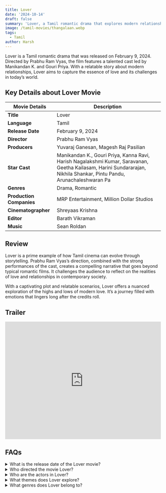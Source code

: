 ```yaml
---
title: Lover
date: '2024-10-14'
draft: false
summary: 'Lover, a Tamil romantic drama that explores modern relationships.'
image: /tamil-movies/thangalaan.webp
tags:
  - Tamil
author: Harsh
---
```


Lover is a Tamil romantic drama that was released on February 9, 2024. Directed by Prabhu Ram Vyas, the film features a talented cast led by Manikandan K. and Gouri Priya. With a relatable story about modern relationships, Lover aims to capture the essence of love and its challenges in today’s world. 

## Key Details about Lover Movie

| **Movie Details**          | **Description**                      |
|----------------------------|--------------------------------------|
| **Title**                  | Lover                                |
| **Language**               | Tamil                                |
| **Release Date**           | February 9, 2024                    |
| **Director**               | Prabhu Ram Vyas                     |
| **Producers**              | Yuvaraj Ganesan, Magesh Raj Pasilian |
| **Star Cast**              | Manikandan K., Gouri Priya, Kanna Ravi, Harish Nagalakshmi Kumar, Saravanan, Geetha Kailasam, Harini Sundararajan, Nikhila Shankar, Pintu Pandu, Arunachaleshwaran Pa |
| **Genres**                 | Drama, Romantic                      |
| **Production Companies**    | MRP Entertainment, Million Dollar Studios |
| **Cinematographer**        | Shreyaas Krishna                     |
| **Editor**                 | Barath Vikraman                     |
| **Music**                  | Sean Roldan                         |

## Review

Lover is a prime example of how Tamil cinema can evolve through storytelling. Prabhu Ram Vyas’s direction, combined with the strong performances of the cast, creates a compelling narrative that goes beyond typical romantic films. It challenges the audience to reflect on the realities of love and relationships in contemporary society.

With a captivating plot and relatable scenarios, Lover offers a nuanced exploration of the highs and lows of modern love. It’s a journey filled with emotions that lingers long after the credits roll.

## Trailer

<iframe width="100%" height="380" src="https://www.youtube.com/embed/UkFD3pKmSks?si=84VC81xwhWeeG5JB" frameborder="0" allow="accelerometer; autoplay; clipboard-write; encrypted-media; gyroscope; picture-in-picture; web-share" referrerpolicy="strict-origin-when-cross-origin" allowfullscreen></iframe>

## FAQs

<details>
  <summary>What is the release date of the Lover movie?</summary>
  <p>Lover was released in theaters on February 9, 2024.</p>
</details>

<details>
  <summary>Who directed the movie Lover?</summary>
  <p>The movie was directed by Prabhu Ram Vyas.</p>
</details>

<details>
  <summary>Who are the actors in Lover?</summary>
  <p>The cast includes Manikandan K., Gouri Priya, Kanna Ravi, and several others.</p>
</details>

<details>
  <summary>What themes does Lover explore?</summary>
  <p>The film explores themes of love, relationships, and the challenges faced by young couples today.</p>
</details>

<details>
  <summary>What genres does Lover belong to?</summary>
  <p>Lover falls under the drama and romantic genres.</p>
</details>
